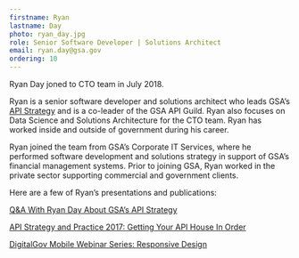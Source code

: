```yaml
---
firstname: Ryan
lastname: Day
photo: ryan_day.jpg 
role: Senior Software Developer | Solutions Architect
email: ryan.day@gsa.gov
ordering: 10
---
```

Ryan Day joned to CTO team in July 2018. 

Ryan is a senior software developer and solutions architect who leads GSA’s [API Strategy](https://tech.gsa.gov/guides/API_strategy/) and is a co-leader of the GSA API Guild. Ryan also focuses on Data Science and Solutions Architecture for the CTO team. Ryan has worked inside and outside of government during his career.

Ryan joined the team from GSA’s Corporate IT Services, where he performed software development and solutions strategy in support of GSA’s financial management systems. Prior to joining GSA, Ryan worked in the private sector supporting commercial and government clients.

Here are a few of Ryan’s presentations and publications:

[Q&A With Ryan Day About GSA’s API Strategy](https://digital.gov/2019/03/27/qa-with-ryan-day-about-gsas-api-strategy/)

[API Strategy and Practice 2017: Getting Your API House In Order](https://www.slideshare.net/slideshow/embed_code/key/EDOqaTzbLoV5JS)

[DigitalGov Mobile Webinar Series: Responsive Design](https://www.youtube.com/watch?v=r1jgCa5OT-k)
